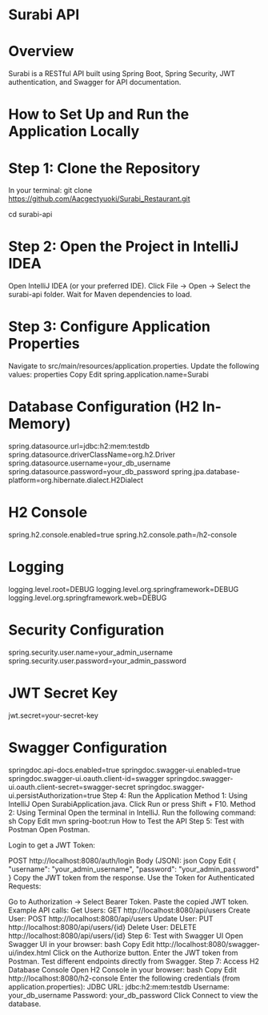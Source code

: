 # Surabi API

# Overview
Surabi is a RESTful API built using Spring Boot, Spring Security, JWT authentication, and Swagger for API documentation.

# How to Set Up and Run the Application Locally

# Step 1: Clone the Repository
In your terminal:
git clone https://github.com/Aacgectyuoki/Surabi_Restaurant.git

cd surabi-api

# Step 2: Open the Project in IntelliJ IDEA
Open IntelliJ IDEA (or your preferred IDE).
Click File → Open → Select the surabi-api folder.
Wait for Maven dependencies to load.

# Step 3: Configure Application Properties
Navigate to src/main/resources/application.properties.
Update the following values:
properties
Copy
Edit
spring.application.name=Surabi

# Database Configuration (H2 In-Memory)
spring.datasource.url=jdbc:h2:mem:testdb
spring.datasource.driverClassName=org.h2.Driver
spring.datasource.username=your_db_username
spring.datasource.password=your_db_password
spring.jpa.database-platform=org.hibernate.dialect.H2Dialect

# H2 Console
spring.h2.console.enabled=true
spring.h2.console.path=/h2-console

# Logging
logging.level.root=DEBUG
logging.level.org.springframework=DEBUG
logging.level.org.springframework.web=DEBUG

# Security Configuration
spring.security.user.name=your_admin_username
spring.security.user.password=your_admin_password

# JWT Secret Key
jwt.secret=your-secret-key

# Swagger Configuration
springdoc.api-docs.enabled=true
springdoc.swagger-ui.enabled=true
springdoc.swagger-ui.oauth.client-id=swagger
springdoc.swagger-ui.oauth.client-secret=swagger-secret
springdoc.swagger-ui.persistAuthorization=true
Step 4: Run the Application
Method 1: Using IntelliJ
Open SurabiApplication.java.
Click Run or press Shift + F10.
Method 2: Using Terminal
Open the terminal in IntelliJ.
Run the following command:
sh
Copy
Edit
mvn spring-boot:run
How to Test the API
Step 5: Test with Postman
Open Postman.

Login to get a JWT Token:

POST http://localhost:8080/auth/login
Body (JSON):
json
Copy
Edit
{
  "username": "your_admin_username",
  "password": "your_admin_password"
}
Copy the JWT token from the response.
Use the Token for Authenticated Requests:

Go to Authorization → Select Bearer Token.
Paste the copied JWT token.
Example API calls:
Get Users: GET http://localhost:8080/api/users
Create User: POST http://localhost:8080/api/users
Update User: PUT http://localhost:8080/api/users/{id}
Delete User: DELETE http://localhost:8080/api/users/{id}
Step 6: Test with Swagger UI
Open Swagger UI in your browser:
bash
Copy
Edit
http://localhost:8080/swagger-ui/index.html
Click on the Authorize button.
Enter the JWT token from Postman.
Test different endpoints directly from Swagger.
Step 7: Access H2 Database Console
Open H2 Console in your browser:
bash
Copy
Edit
http://localhost:8080/h2-console
Enter the following credentials (from application.properties):
JDBC URL: jdbc:h2:mem:testdb
Username: your_db_username
Password: your_db_password
Click Connect to view the database.
